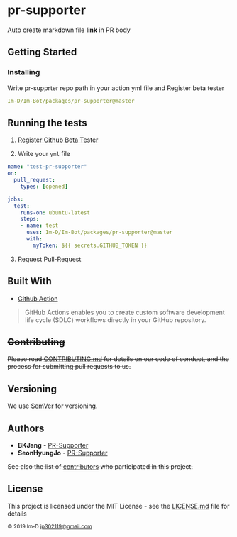 # pr-supporter

Auto create markdown file **link** in PR body

## Getting Started

### Installing

Write pr-supprter repo path in your action yml file and Register beta tester

```yml
Im-D/Im-Bot/packages/pr-supporter@master
```

## Running the tests

1. [Register Github Beta Tester](https://github.com/features/actions)

2. Write your `yml` file

```yml
name: "test-pr-supporter"
on:
  pull_request:
    types: [opened]

jobs:
  test:
    runs-on: ubuntu-latest
    steps:
    - name: test
      uses: Im-D/Im-Bot/packages/pr-supporter@master
      with:
        myToken: ${{ secrets.GITHUB_TOKEN }}
```

3. Request Pull-Request

## Built With

* [Github Action](http://www.dropwizard.io/1.0.2/docs/)

> GitHub Actions enables you to create custom software development life cycle (SDLC) workflows directly in your GitHub repository.

## ~~Contributing~~

~~Please read [CONTRIBUTING.md]() for details on our code of conduct, and the process for submitting pull requests to us.~~

## Versioning

We use [SemVer](http://semver.org/) for versioning.

## Authors

* **BKJang** - [PR-Supporter](https://github.com/Im-D/Im-Bot/tree/master/packages/pr-supporter)
* **SeonHyungJo** - [PR-Supporter](https://github.com/Im-D/Im-Bot/tree/master/packages/pr-supporter)

~~See also the list of [contributors](https://github.com/your/project/contributors) who participated in this project.~~

## License

This project is licensed under the MIT License - see the [LICENSE.md](https://github.com/Im-D/Im-Bot/blob/docs/LICENSE) file for details

<sup> © 2019 Im-D <jp302119@gmail.com> </sup>
